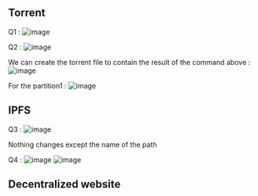 ## Torrent

Q1 : ![image](https://github.com/MathisJuretRafin/Workshop2/assets/148776485/c5d296c6-4ad4-42a7-ae13-78872c8af20f)

Q2 : ![image](https://github.com/MathisJuretRafin/Workshop2/assets/148776485/1bfdf9ed-c988-4bb2-b74c-6ca2dc5f576b)

We can create the torrent file to contain the result of the command above : ![image](https://github.com/MathisJuretRafin/Workshop2/assets/148776485/32a19584-46cf-434f-9cb9-b1f2e02f1cc2)

For the partition1 : ![image](https://github.com/MathisJuretRafin/Workshop2/assets/148776485/29d9022b-4a2f-4d84-9cae-cff3ab2c4597)

## IPFS

Q3 : ![image](https://github.com/MathisJuretRafin/Workshop2/assets/148776485/77d6b15e-90e2-454d-9048-5dec18a22281)

Nothing changes except the name of the path

Q4 : ![image](https://github.com/MathisJuretRafin/Workshop2/assets/148776485/379c441c-ebfb-4534-abcc-8944192bd2b2)
![image](https://github.com/MathisJuretRafin/Workshop2/assets/148776485/9be48a09-0e13-4666-be62-4d8450f47f01)

## Decentralized website







